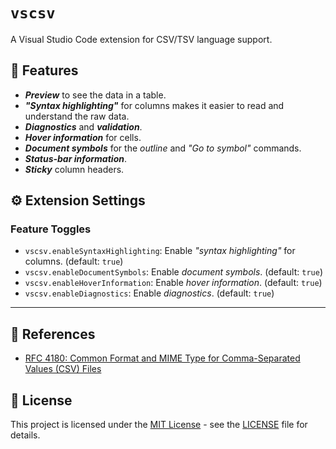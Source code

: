 # `vscsv`

A Visual Studio Code extension for CSV/TSV language support.

## 🚀 Features

- ***Preview*** to see the data in a table.
- ***"Syntax highlighting"*** for columns makes it easier to read and understand the raw data.
- ***Diagnostics*** and ***validation***. 
- ***Hover information*** for cells.
- ***Document symbols*** for the _outline_ and _"Go to symbol"_ commands.
- ***Status-bar information***.
- ***Sticky*** column headers.

## ⚙️ Extension Settings

### Feature Toggles

- `vscsv.enableSyntaxHighlighting`: Enable _"syntax highlighting"_ for columns. (default: `true`)
- `vscsv.enableDocumentSymbols`: Enable _document symbols_. (default: `true`)
- `vscsv.enableHoverInformation`: Enable _hover information_. (default: `true`)
- `vscsv.enableDiagnostics`: Enable _diagnostics_. (default: `true`)

---

## 📕 References

- [RFC 4180: Common Format and MIME Type for Comma-Separated Values (CSV) Files](https://www.rfc-editor.org/rfc/rfc4180.html)

## 📃 License

This project is licensed under the [MIT License](./LICENSE) - see the [LICENSE](LICENSE) file for details.
